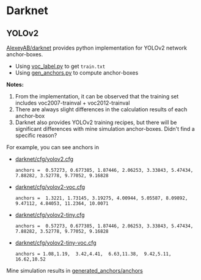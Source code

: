 # Darknet

## YOLOv2

[AlexeyAB/darknet](https://github.com/AlexeyAB/darknet/tree/master) provides python implementation for YOLOv2 network
anchor-boxes.

* Using [voc_label.py](scripts/voc_label.py) to get `train.txt`
* Using [gen_anchors.py](scripts/gen_anchors.py) to compute anchor-boxes

**Notes:**

1. From the implementation, it can be observed that the training set includes voc2007-trainval + voc2012-trainval
2. There are always slight differences in the calculation results of each anchor-box
3. Darknet also provides YOLOv2 training recipes, but there will be significant differences with mine simulation
   anchor-boxes. Didn't find a specific reason?

For example, you can see anchors in

* [darknet/cfg/yolov2.cfg](https://github.com/AlexeyAB/darknet/blob/ed59050950b5a890a2a1d1c69547250c436a5968/cfg/yolov2.cfg#L242)

   ```
   anchors =  0.57273, 0.677385, 1.87446, 2.06253, 3.33843, 5.47434, 7.88282, 3.52778, 9.77052, 9.16828
   ```

* [darknet/cfg/yolov2-voc.cfg](https://github.com/AlexeyAB/darknet/blob/ed59050950b5a890a2a1d1c69547250c436a5968/cfg/yolov2-voc.cfg#L242)

   ```
   anchors =  1.3221, 1.73145, 3.19275, 4.00944, 5.05587, 8.09892, 9.47112, 4.84053, 11.2364, 10.0071
   ```

* [darknet/cfg/yolov2-tiny.cfg](https://github.com/AlexeyAB/darknet/blob/ed59050950b5a890a2a1d1c69547250c436a5968/cfg/yolov2-tiny.cfg#L123)

   ```
   anchors =  0.57273, 0.677385, 1.87446, 2.06253, 3.33843, 5.47434, 7.88282, 3.52778, 9.77052, 9.16828
   ```

* [darknet/cfg/yolov2-tiny-voc.cfg](https://github.com/AlexeyAB/darknet/blob/ed59050950b5a890a2a1d1c69547250c436a5968/cfg/yolov2-tiny-voc.cfg#L122)

  ```
  anchors = 1.08,1.19,  3.42,4.41,  6.63,11.38,  9.42,5.11,  16.62,10.52
  ```

Mine simulation results in [generated_anchors/anchors](generated_anchors/anchors)
